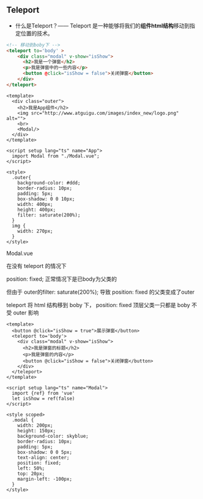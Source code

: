 ## Teleport

- 什么是Teleport？—— Teleport 是一种能够将我们的**组件html结构**移动到指定位置的技术。

```html
<!-- 移动到boby下 -->
<teleport to='body' > 
    <div class="modal" v-show="isShow">
      <h2>我是一个弹窗</h2>
      <p>我是弹窗中的一些内容</p>
      <button @click="isShow = false">关闭弹窗</button>
    </div>
</teleport>
```





```vue
<template>
  <div class="outer">
    <h2>我是App组件</h2>
    <img src="http://www.atguigu.com/images/index_new/logo.png" alt="">
    <br>
    <Modal/>
  </div>
</template>

<script setup lang="ts" name="App">
  import Modal from "./Modal.vue";
</script>

<style>
  .outer{
    background-color: #ddd;
    border-radius: 10px;
    padding: 5px;
    box-shadow: 0 0 10px;
    width: 400px;
    height: 400px;
    filter: saturate(200%);
  }
  img {
    width: 270px;
  }
</style>
```

Modal.vue

在没有 teleport 的情况下

 position: fixed; 正常情况下是已body为父类的

但由于 outer的filter: saturate(200%); 导致  position: fixed 的父类变成了outer

teleport 将 html 结构移到 boby 下， position: fixed 顶层父类一只都是 boby 不受 outer 影响

```vue
<template>
  <button @click="isShow = true">展示弹窗</button>
  <teleport to='body'>
    <div class="modal" v-show="isShow">
      <h2>我是弹窗的标题</h2>
      <p>我是弹窗的内容</p>
      <button @click="isShow = false">关闭弹窗</button>
    </div>
  </teleport>
</template>

<script setup lang="ts" name="Modal">
  import {ref} from 'vue'
  let isShow = ref(false)
</script>

<style scoped>
  .modal {
    width: 200px;
    height: 150px;
    background-color: skyblue;
    border-radius: 10px;
    padding: 5px;
    box-shadow: 0 0 5px;
    text-align: center;
    position: fixed;
    left: 50%;
    top: 20px;
    margin-left: -100px;
  }
</style>
```


